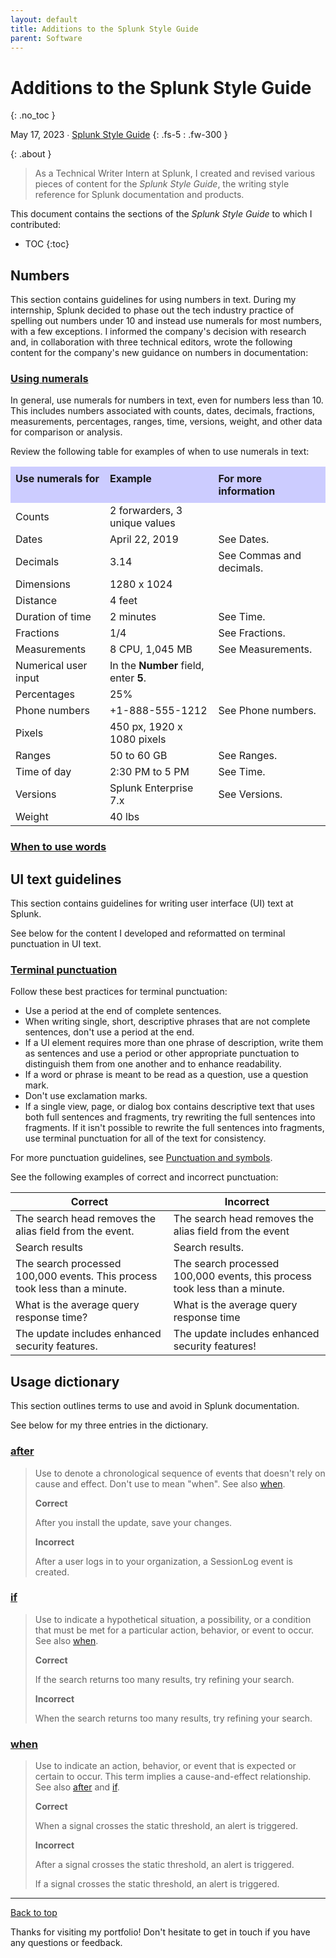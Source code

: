 ```yaml
---
layout: default
title: Additions to the Splunk Style Guide
parent: Software
---
```


# Additions to the Splunk Style Guide
{: .no_toc }

May 17, 2023 ∙ [Splunk Style Guide](https://docs.splunk.com/Documentation/StyleGuide/current/StyleGuide/Howtouse)
{: .fs-5 : .fw-300 }

{:  .about }
> As a Technical Writer Intern at Splunk, I created and revised various pieces of content for the _Splunk Style Guide_, the writing style reference for Splunk documentation and products.

This document contains the sections of the _Splunk Style Guide_ to which I contributed:

- TOC
{:toc}

## Numbers

This section contains guidelines for using numbers in text. During my internship, Splunk decided to phase out the tech industry practice of spelling out numbers under 10 and instead use numerals for most numbers, with a few exceptions. I informed the company's decision with research and, in collaboration with three technical editors, wrote the following content for the company's new guidance on numbers in documentation:

### [Using numerals](https://docs.splunk.com/Documentation/StyleGuide/current/StyleGuide/Numbersornumerals#Using_numerals)

In general, use numerals for numbers in text, even for numbers less than 10. This includes numbers associated with counts, dates, decimals, fractions, measurements, percentages, ranges, time, versions, weight, and other data for comparison or analysis.

Review the following table for examples of when to use numerals in text:

<table>
    <tbody>
        <tr>
            <td style="background-color:rgb(204, 204, 255) !important;border-bottom:1px solid rgb(204, 204, 255);border-top:1px solid rgb(204, 204, 255);padding:8px;vertical-align:top;">
                <strong>Use numerals for</strong>
            </td>
            <td style="background-color:rgb(204, 204, 255) !important;border-bottom:1px solid rgb(204, 204, 255);border-top:1px solid rgb(204, 204, 255);padding:8px;vertical-align:top;">
                <strong>Example</strong>
            </td>
            <td style="background-color:rgb(204, 204, 255) !important;border-bottom:1px solid rgb(204, 204, 255);border-top:1px solid rgb(204, 204, 255);padding:8px;vertical-align:top;">
                <strong>For more information</strong> &nbsp;
            </td>
        </tr>
        <tr>
            <td>
                Counts
            </td>
            <td>
                2 forwarders, 3 unique values
            </td>
            <td>
                &nbsp;
            </td>
        </tr>
        <tr>
            <td>
                Dates
            </td>
            <td>
                April 22, 2019
            </td>
            <td>
                See Dates.
            </td>
        </tr>
        <tr>
            <td>
                Decimals
            </td>
            <td>
                3.14
            </td>
            <td>
                See Commas and decimals.
            </td>
        </tr>
        <tr>
            <td>
                Dimensions
            </td>
            <td>
                1280 x 1024
            </td>
            <td>
                &nbsp;
            </td>
        </tr>
        <tr>
            <td>
                Distance
            </td>
            <td>
                4 feet
            </td>
            <td>
                &nbsp;
            </td>
        </tr>
        <tr>
            <td>
                Duration of time
            </td>
            <td>
                2 minutes
            </td>
            <td>
                See Time.
            </td>
        </tr>
        <tr>
            <td>
                Fractions
            </td>
            <td>
                1/4
            </td>
            <td>
                See Fractions.
            </td>
        </tr>
        <tr>
            <td>
                Measurements
            </td>
            <td>
                8 CPU, 1,045 MB
            </td>
            <td>
                See Measurements.
            </td>
        </tr>
        <tr>
            <td>
                Numerical user input
            </td>
            <td>
                In the <strong>Number </strong>field, enter <strong>5</strong>.
            </td>
            <td>
                &nbsp;
            </td>
        </tr>
        <tr>
            <td>
                Percentages
            </td>
            <td>
                25%
            </td>
            <td>
                &nbsp;
            </td>
        </tr>
        <tr>
            <td>
                Phone numbers
            </td>
            <td>
                +1-888-555-1212
            </td>
            <td>
                See Phone numbers.
            </td>
        </tr>
        <tr>
            <td>
                Pixels
            </td>
            <td>
                450 px, 1920 x 1080 pixels
            </td>
            <td>
                &nbsp;
            </td>
        </tr>
        <tr>
            <td>
                Ranges
            </td>
            <td>
                50 to 60 GB
            </td>
            <td>
                See Ranges.
            </td>
        </tr>
        <tr>
            <td>
                Time of day
            </td>
            <td>
                2:30 PM to 5 PM
            </td>
            <td>
                See Time.
            </td>
        </tr>
        <tr>
            <td>
                Versions
            </td>
            <td>
                Splunk Enterprise 7.x
            </td>
            <td>
                See Versions.
            </td>
        </tr>
        <tr>
            <td>
                Weight
            </td>
            <td>
                40 lbs
            </td>
            <td>
                &nbsp;
            </td>
        </tr>
    </tbody>
</table>


### [When to use words]()

## UI text guidelines

This section contains guidelines for writing user interface (UI) text at Splunk.

See below for the content I developed and reformatted on terminal punctuation in UI text.

### [Terminal punctuation](https://docs.splunk.com/Documentation/StyleGuide/current/StyleGuide/UIGuidelines#Terminal_punctuation)

Follow these best practices for terminal punctuation:

*   Use a period at the end of complete sentences.
*   When writing single, short, descriptive phrases that are not complete sentences, don't use a period at the end.
*   If a UI element requires more than one phrase of description, write them as sentences and use a period or other appropriate punctuation to distinguish them from one another and to enhance readability.
*   If a word or phrase is meant to be read as a question, use a question mark.
*   Don't use exclamation marks.
*   If a single view, page, or dialog box contains descriptive text that uses both full sentences and fragments, try rewriting the full sentences into fragments. If it isn't possible to rewrite the full sentences into fragments, use terminal punctuation for all of the text for consistency.

For more punctuation guidelines, see [Punctuation and symbols](http://docs.splunk.com/Documentation/StyleGuide/current/StyleGuide/Showingsymbolsintext).

See the following examples of correct and incorrect punctuation:

| Correct | Incorrect |
| --- | --- |
| The search head removes the alias field from the event. | The search head removes the alias field from the event |
| Search results | Search results. |
| The search processed 100,000 events. This process took less than a minute. | The search processed 100,000 events, this process took less than a minute. |
| What is the average query response time? | What is the average query response time |
| The update includes enhanced security features. | The update includes enhanced security features! |

## Usage dictionary

This section outlines terms to use and avoid in Splunk documentation.

See below for my three entries in the dictionary.

### [after](https://docs.splunk.com/Documentation/StyleGuide/current/StyleGuide/Usagedictionary#A)

> Use to denote a chronological sequence of events that doesn't rely on cause and effect. Don't use to mean "when". See also [when](#when).
> 
> **Correct**
> 
> After you install the update, save your changes.
> 
> **Incorrect**
> 
> After a user logs in to your organization, a SessionLog event is created.

### [if](https://docs.splunk.com/Documentation/StyleGuide/current/StyleGuide/Usagedictionary#I)

> Use to indicate a hypothetical situation, a possibility, or a condition that must be met for a particular action, behavior, or event to occur. See also [when](#when).
> 
> **Correct**
> 
> If the search returns too many results, try refining your search.
> 
> **Incorrect**
> 
> When the search returns too many results, try refining your search.

### [when](http://docs.splunk.com/Documentation/StyleGuide/current/StyleGuide/Usagedictionary#W)

> Use to indicate an action, behavior, or event that is expected or certain to occur. This term implies a cause-and-effect relationship. See also [after](#after) and [if](#if).
> 
> **Correct**
> 
> When a signal crosses the static threshold, an alert is triggered.
> 
> **Incorrect**
> 
> After a signal crosses the static threshold, an alert is triggered.
> 
> If a signal crosses the static threshold, an alert is triggered.

---

[Back to top](#top)

Thanks for visiting my portfolio! Don't hesitate to get in touch if you have any questions or feedback.
